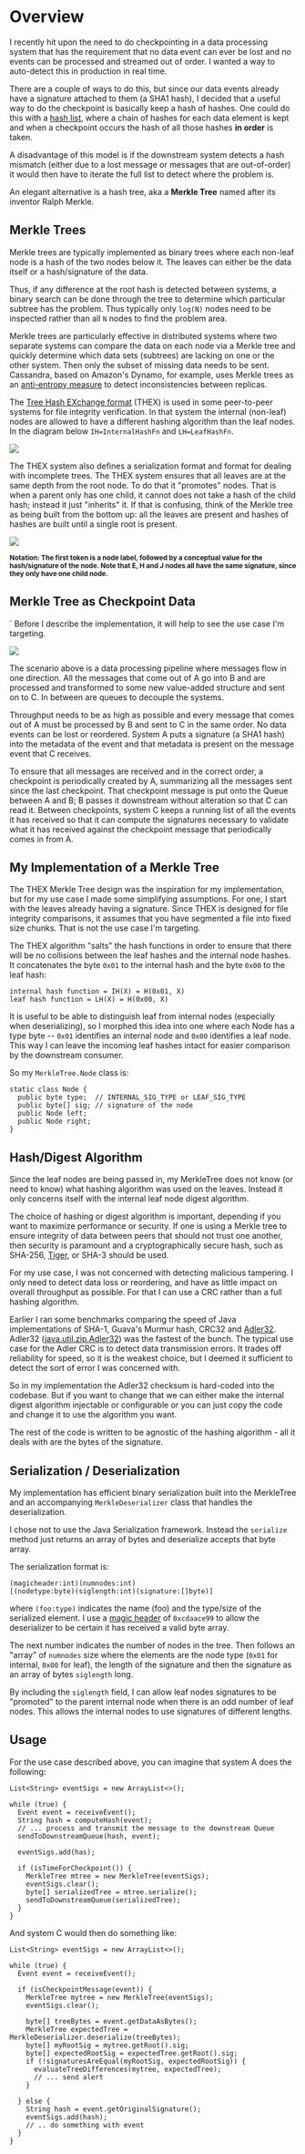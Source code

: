 # Overview

I recently hit upon the need to do checkpointing in a data processing system that has the requirement that no data event can ever be lost and no events can be processed and streamed out of order.  I wanted a way to auto-detect this in production in real time.

There are a couple of ways to do this, but since our data events already have a signature attached to them (a SHA1 hash), I decided that a useful way to do the checkpoint is basically keep a hash of hashes.  One could do this with a [hash list](https://en.wikipedia.org/wiki/Hash_list), where a chain of hashes for each data element is kept and when a checkpoint occurs the hash of all those hashes **in order** is taken.

A disadvantage of this model is if the downstream system detects a hash mismatch (either due to a lost message or messages that are out-of-order) it would then have to iterate the full list to detect where the problem is.

An elegant alternative is a hash tree, aka a **Merkle Tree** named after its inventor Ralph Merkle.

## Merkle Trees

Merkle trees are typically implemented as binary trees where each non-leaf node is a hash of the two nodes below it.  The leaves can either be the data itself or a hash/signature of the data.

Thus, if any difference at the root hash is detected between systems, a binary search can be done through the tree to determine which particular subtree has the problem.  Thus typically only `log(N)` nodes need to be inspected rather than all `N` nodes to find the problem area.

Merkle trees are particularly effective in distributed systems where two separate systems can compare the data on each node via a Merkle tree and quickly determine which data sets (subtrees) are lacking on one or the other system.  Then only the subset of missing data needs to be sent.  Cassandra, based on Amazon's Dynamo, for example, uses Merkle trees as an [anti-entropy measure](https://wiki.apache.org/cassandra/AntiEntropy) to detect inconsistencies between replicas.

The [Tree Hash EXchange format](http://adc.sourceforge.net/draft-jchapweske-thex-02.html) (THEX) is used in some peer-to-peer systems for file integrity verification.  In that system the internal (non-leaf) nodes are allowed to have a different hashing algorithm than the leaf nodes.  In the diagram below `IH=InternalHashFn` and `LH=LeafHashFn`.

<img src="https://docs.google.com/drawings/d/1HQDgOwt3LYc6YlgUk_fZ_gLoYbgfMmy_Sq6EwR4tobg/pub?w=532&amp;h=263">

The THEX system also defines a serialization format and format for dealing with incomplete trees.  The THEX system ensures that all leaves are at the same depth from the root node.  To do that it "promotes" nodes.  That is when a parent only has one child, it cannot does not take a hash of the child hash; instead it just "inherits" it.  If that is confusing, think of the Merkle tree as being built from the bottom up: all the leaves are present and hashes of hashes are built until a single root is present.

<img src="https://docs.google.com/drawings/d/1b-E2iWmhK3p5PaINOeNuvwNq6DLXXdk9nCujEdJm8Vw/pub?w=666&amp;h=366">

<small><b>Notation: The first token is a node label, followed by a conceptual value for the hash/signature of the node.  Note that E, H and J nodes all have the same signature, since they only have one child node.</b></small>


## Merkle Tree as Checkpoint Data
`
Before I describe the implementation, it will help to see the use case I'm targeting.

<img src="https://docs.google.com/drawings/d/1fTZBLqXlwg9eJQmfCNtiAWJ_hrtglmWGkwMFWaWW-yY/pub?w=651&amp;h=137">

The scenario above is a data processing pipeline where messages flow in one direction.  All the messages that come out of A go into B and are processed and transformed to some new value-added structure and sent on to C.  In between are queues to decouple the systems.

Throughput needs to be as high as possible and every message that comes out of A must be processed by B and sent to C in the same order.  No data events can be lost or reordered.  System A puts a signature (a SHA1 hash) into the metadata of the event and that metadata is present on the message event that C receives.

To ensure that all messages are received and in the correct order, a checkpoint is periodically created by A, summarizing all the messages sent since the last checkpoint.  That checkpoint message is put onto the Queue between A and B; B passes it downstream without alteration so that C can read it.  Between checkpoints, system C keeps a running list of all the events it has received so that it can compute the signatures necessary to validate what it has received against the checkpoint message that periodically comes in from A.



## My Implementation of a Merkle Tree


The THEX Merkle Tree design was the inspiration for my implementation, but for my use case I made some simplifying assumptions.  For one, I start with the leaves already having a signature.  Since THEX is designed for file integrity comparisons, it assumes that you have segmented a file into fixed size chunks.  That is not the use case I'm targeting.

The THEX algorithm "salts" the hash functions in order to ensure that there will be no collisions between the leaf hashes and the internal node hashes.  It concatenates the byte `0x01` to the internal hash and the byte `0x00` to the leaf hash:

    internal hash function = IH(X) = H(0x01, X)
    leaf hash function = LH(X) = H(0x00, X)

It is useful to be able to distinguish leaf from internal nodes (especially when deserializing), so I morphed this idea into one where each Node has a type byte -- `0x01` identifies an internal node and `0x00` identifies a leaf node.  This way I can leave the incoming leaf hashes intact for easier comparison by the downstream consumer.

So my `MerkleTree.Node` class is:

    static class Node {
      public byte type;  // INTERNAL_SIG_TYPE or LEAF_SIG_TYPE
      public byte[] sig; // signature of the node
      public Node left;
      public Node right;
    }


## Hash/Digest Algorithm

Since the leaf nodes are being passed in, my MerkleTree does not know (or need to know) what hashing algorithm was used on the leaves.  Instead it only concerns itself with the internal leaf node digest algorithm.

The choice of hashing or digest algorithm is important, depending if you want to maximize performance or security.  If one is using a Merkle tree to ensure integrity of data between peers that should not trust one another, then security is paramount and a cryptographically secure hash, such as SHA-256, [Tiger](https://en.wikipedia.org/wiki/Tiger_%28cryptography%29), or SHA-3 should be used.

For my use case, I was not concerned with detecting malicious tampering.  I only need to detect data loss or reordering, and have as little impact on overall throughput as possible.  For that I can use a CRC rather than a full hashing algorithm.

Earlier I ran some benchmarks comparing the speed of Java implementations of SHA-1, Guava's Murmur hash, CRC32 and [Adler32](https://en.wikipedia.org/wiki/Adler-32).  Adler32 ([java.util.zip.Adler32](https://docs.oracle.com/javase/7/docs/api/java/util/zip/Adler32.html)) was the fastest of the bunch.  The typical use case for the Adler CRC is to detect data transmission errors.  It trades off reliability for speed, so it is the weakest choice, but I deemed it sufficient to detect the sort of error I was concerned with.

So in my implementation the Adler32 checksum is hard-coded into the codebase.  But if you want to change that we can either make the internal digest algorithm injectable or configurable or you can just copy the code and change it to use the algorithm you want.

The rest of the code is written to be agnostic of the hashing algorithm - all it deals with are the bytes of the signature.


## Serialization / Deserialization

My implementation has efficient binary serialization built into the MerkleTree and an accompanying `MerkleDeserializer` class that handles the deserialization.

I chose not to use the Java Serialization framework.  Instead the `serialize` method just returns an array of bytes and deserialize accepts that byte array.

The serialization format is:

    (magicheader:int)(numnodes:int)
    [(nodetype:byte)(siglength:int)(signature:[]byte)]


where `(foo:type)` indicates the name (foo) and the type/size of the serialized element.  I use a [magic header](https://en.wikipedia.org/wiki/Magic_number_%28programming%29) of `0xcdaace99` to allow the deserializer to be certain it has received a valid byte array.

The next number indicates the number of nodes in the tree.  Then follows an "array" of `numnodes` size where the elements are the node type (`0x01` for internal, `0x00` for leaf), the length of the signature and then the signature as an array of bytes `siglength` long.

By including the `siglength` field, I can allow leaf nodes signatures to be "promoted" to the parent internal node when there is an odd number of leaf nodes.  This allows the internal nodes to use signatures of different lengths.



## Usage

For the use case described above, you can imagine that system A does the following:


    List<String> eventSigs = new ArrayList<>();
    
    while (true) {
      Event event = receiveEvent();
      String hash = computeHash(event);
      // ... process and transmit the message to the downstream Queue
      sendToDownstreamQueue(hash, event);
    
      eventSigs.add(has);
    
      if (isTimeForCheckpoint()) {
        MerkleTree mtree = new MerkleTree(eventSigs);
        eventSigs.clear();
        byte[] serializedTree = mtree.serialize();
        sendToDownstreamQueue(serializedTree);
      }
    }


And system C would then do something like:

    List<String> eventSigs = new ArrayList<>();
    
    while (true) {
      Event event = receiveEvent();
    
      if (isCheckpointMessage(event)) {
        MerkleTree mytree = new MerkleTree(eventSigs);
        eventSigs.clear();
    
        byte[] treeBytes = event.getDataAsBytes();
        MerkleTree expectedTree = MerkleDeserializer.deserialize(treeBytes);
        byte[] myRootSig = mytree.getRoot().sig;
        byte[] expectedRootSig = expectedTree.getRoot().sig;
        if (!signaturesAreEqual(myRootSig, expectedRootSig)) {
          evaluateTreeDifferences(mytree, expectedTree);
          // ... send alert
        }
    
      } else {
        String hash = event.getOriginalSignature();
        eventSigs.add(hash);
        // .. do something with event
      }
    }
